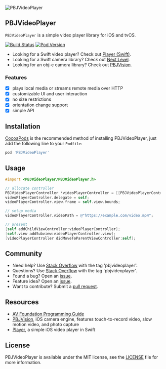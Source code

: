 ![PBJVideoPlayer](https://raw.github.com/piemonte/PBJVideoPlayer/master/PBJVideoPlayer.gif)

## PBJVideoPlayer
`PBJVideoPlayer` is a simple video player library for iOS and tvOS.

[![Build Status](https://travis-ci.org/piemonte/PBJVideoPlayer.svg)](https://travis-ci.org/piemonte/PBJVideoPlayer)
[![Pod Version](https://img.shields.io/cocoapods/v/PBJVideoPlayer.svg?style=flat)](http://cocoadocs.org/docsets/PBJVideoPlayer/)

- Looking for a Swift video player? Check out [Player (Swift)](https://github.com/piemonte/Player).
- Looking for a Swift camera library? Check out [Next Level](https://github.com/NextLevel/NextLevel).
- Looking for an obj-c camera library? Check out [PBJVision](https://github.com/piemonte/PBJVision).

### Features
- [x] plays local media or streams remote media over HTTP
- [x] customizable UI and user interaction
- [x] no size restrictions
- [x] orientation change support
- [x] simple API

## Installation

[CocoaPods](http://cocoapods.org) is the recommended method of installing PBJVideoPlayer, just add the following line to your `Podfile`:

```ruby
pod 'PBJVideoPlayer'
```

## Usage
```objective-c
#import <PBJVideoPlayer/PBJVideoPlayer.h>
```

```objective-c
// allocate controller
PBJVideoPlayerController *videoPlayerController = [[PBJVideoPlayerController alloc] init];
videoPlayerController.delegate = self;
videoPlayerController.view.frame = self.view.bounds;

// setup media
videoPlayerController.videoPath = @"https://example.com/video.mp4";

// present
[self addChildViewController:videoPlayerController];
[self.view addSubview:videoPlayerController.view];
[videoPlayerController didMoveToParentViewController:self];
```

## Community

- Need help? Use [Stack Overflow](http://stackoverflow.com/questions/tagged/pbjvideoplayer) with the tag 'pbjvideoplayer'.
- Questions? Use [Stack Overflow](http://stackoverflow.com/questions/tagged/pbjvideoplayer) with the tag 'pbjvideoplayer'.
- Found a bug? Open an [issue](https://github.com/piemonte/PBJVideoPlayer/issues).
- Feature idea? Open an [issue](https://github.com/piemonte/PBJVideoPlayer/issues).
- Want to contribute? Submit a [pull request](https://github.com/piemonte/PBJVideoPlayer/pulls).

## Resources

* [AV Foundation Programming Guide](https://developer.apple.com/library/ios/documentation/AudioVideo/Conceptual/AVFoundationPG/Articles/00_Introduction.html)
* [PBJVision](https://github.com/piemonte/PBJVision), iOS camera engine, features touch-to-record video, slow motion video, and photo capture
* [Player](https://github.com/piemonte/player), a simple iOS video player in Swift

## License

PBJVideoPlayer is available under the MIT license, see the [LICENSE](https://github.com/piemonte/PBJVideoPlayer/blob/master/LICENSE) file for more information.
